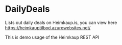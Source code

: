 # DailyDeals
Lists out daily deals on Heimkaup.is, you can view here https://heimkauptilbod.azurewebsites.net/

This is demo usage of the Heimkaup REST API
